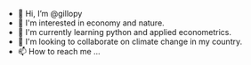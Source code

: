 - 👋 Hi, I’m @gillopy
- 👀 I'm interested in economy and nature.
- 🌱 I'm currently learning python and applied econometrics.
- 💞️ I'm looking to collaborate on climate change in my country.
- 📫 How to reach me ...

<!---
gillopy/gillopy is a ✨ special ✨ repository because its `README.md` (this file) appears on your GitHub profile.
You can click the Preview link to take a look at your changes.
--->
